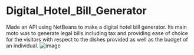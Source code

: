 # Digital_Hotel_Bill_Generator
Made an API using NetBeans to make a digital hotel bill generator. Its main moto was to generate legal bills including tax and providing ease of choice for the visitors with respect to the dishes provided as well as the budget of an individual.
![image](https://user-images.githubusercontent.com/83297868/117915237-e1f84880-b2b2-11eb-9fa1-091745ac356c.png)
